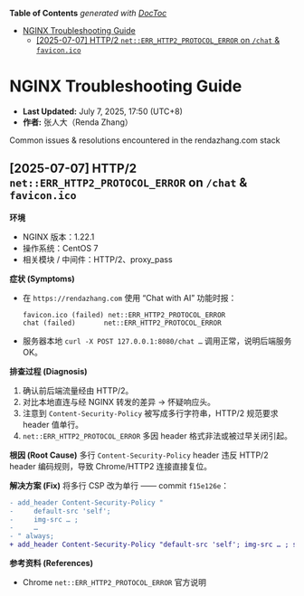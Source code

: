 <!-- START doctoc generated TOC please keep comment here to allow auto update -->
<!-- DON'T EDIT THIS SECTION, INSTEAD RE-RUN doctoc TO UPDATE -->
**Table of Contents**  *generated with [DocToc](https://github.com/thlorenz/doctoc)*

- [NGINX Troubleshooting Guide](#nginx-troubleshooting-guide)
  - [[2025-07-07] HTTP/2 `net::ERR_HTTP2_PROTOCOL_ERROR` on `/chat` & `favicon.ico`](#2025-07-07-http2-neterr_http2_protocol_error-on-chat--faviconico)

<!-- END doctoc generated TOC please keep comment here to allow auto update -->

# NGINX Troubleshooting Guide

* **Last Updated:** July 7, 2025, 17:50 (UTC+8)
* **作者:** 张人大（Renda Zhang）

Common issues & resolutions encountered in the rendazhang.com stack

## [2025-07-07] HTTP/2 `net::ERR_HTTP2_PROTOCOL_ERROR` on `/chat` & `favicon.ico`

**环境**
- NGINX 版本：1.22.1
- 操作系统：CentOS 7
- 相关模块 / 中间件：HTTP/2、proxy_pass

**症状 (Symptoms)**
- 在 `https://rendazhang.com` 使用 “Chat with AI” 功能时报：
  ```
  favicon.ico (failed) net::ERR_HTTP2_PROTOCOL_ERROR
  chat (failed)       net::ERR_HTTP2_PROTOCOL_ERROR
  ```
- 服务器本地 `curl -X POST 127.0.0.1:8080/chat …` 调用正常，说明后端服务 OK。

**排查过程 (Diagnosis)**
1. 确认前后端流量经由 HTTP/2。
2. 对比本地直连与经 NGINX 转发的差异 → 怀疑响应头。
3. 注意到 `Content-Security-Policy` 被写成多行字符串，HTTP/2 规范要求 header 值单行。
4. `net::ERR_HTTP2_PROTOCOL_ERROR` 多因 header 格式非法或被过早关闭引起。

**根因 (Root Cause)**
多行 `Content-Security-Policy` header 违反 HTTP/2 header 编码规则，导致 Chrome/HTTP2 连接直接复位。

**解决方案 (Fix)**
将多行 CSP 改为单行 —— commit `f15e126e`：

```diff
- add_header Content-Security-Policy "
-     default-src 'self';
-     img-src … ;
-     …
- " always;
+ add_header Content-Security-Policy "default-src 'self'; img-src … ; script-src … ; style-src … ; font-src … ; frame-src … ; object-src 'self'; media-src 'self'; connect-src 'self';" always;
```

**参考资料 (References)**

- Chrome `net::ERR_HTTP2_PROTOCOL_ERROR` 官方说明
